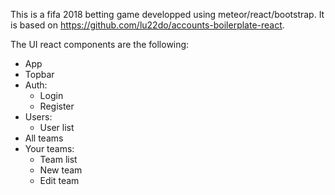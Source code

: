 This is a fifa 2018 betting game developped using meteor/react/bootstrap. It is based on https://github.com/lu22do/accounts-boilerplate-react.

The UI react components are the following:
- App
- Topbar
- Auth:
    - Login
    - Register
- Users: 
    - User list
- All teams  
- Your teams:
    - Team list
    - New team
    - Edit team



